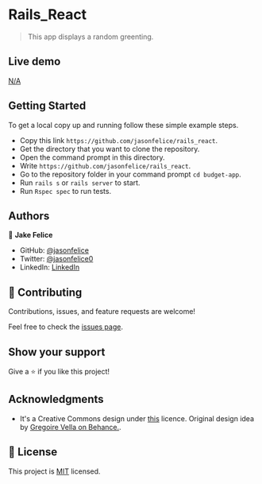 # Rails_React
> This app displays a random greenting.

## Live demo
[N/A](#)

## Getting Started
To get a local copy up and running follow these simple example steps.

- Copy this link `https://github.com/jasonfelice/rails_react`.
- Get the directory that you want to clone the repository.
- Open the command prompt in this directory.
- Write `https://github.com/jasonfelice/rails_react`.
- Go to the repository folder in your command prompt `cd budget-app`.
- Run `rails s` or `rails server` to start.
- Run `Rspec spec` to run tests.

## Authors

👤 **Jake Felice**

- GitHub: [@jasonfelice](https://github.com/jasonfelice)
- Twitter: [@jasonfelice0](https://twitter.com/jasonfelice0)
- LinkedIn: [LinkedIn](https://www.linkedin.com/in/jason-felice-11a5a622b/)

## 🤝 Contributing

Contributions, issues, and feature requests are welcome!

Feel free to check the [issues page](../../issues/).

## Show your support

Give a ⭐️ if you like this project!

## Acknowledgments

- It's a Creative Commons design under [this](https://creativecommons.org/licenses/by-nc/4.0/) licence. Original design idea by [Gregoire Vella on Behance.](https://www.behance.net/gregoirevella).

## 📝 License

This project is [MIT](./MIT.md) licensed.
